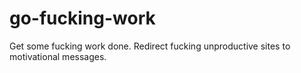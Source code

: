 # go-fucking-work
Get some fucking work done. Redirect fucking unproductive sites to motivational messages.
